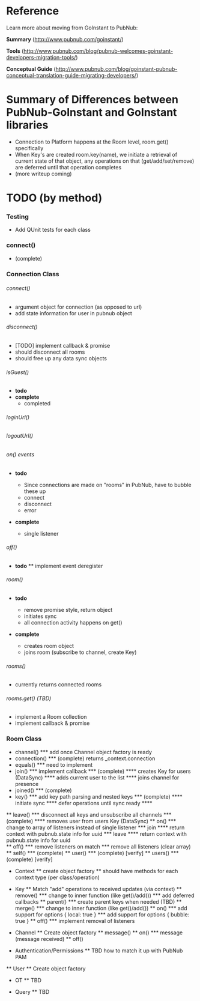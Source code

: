 # Reference 

Learn more about moving from GoInstant to PubNub: 

**Summary**
(http://www.pubnub.com/goinstant/)

**Tools**
(http://www.pubnub.com/blog/pubnub-welcomes-goinstant-developers-migration-tools/)

**Conceptual Guide**
(http://www.pubnub.com/blog/goinstant-pubnub-conceptual-translation-guide-migrating-developers/)

# Summary of Differences between PubNub-GoInstant and GoInstant libraries

* Connection to Platform happens at the Room level, room.get() specifically
* When Key's are created room.key(name), we initiate a retrieval of current state of that object, any operations on that (get/add/set/remove) are deferred until that operation completes
* (more writeup coming)

# TODO (by method)

### Testing

* Add QUnit tests for each class

### connect()

* (complete)
    
### Connection Class

###### connect()

* argument object for connection (as opposed to url)
* add state information for user in pubnub object

###### disconnect() 

* [TODO] implement callback & promise
* should disconnect all rooms
* should free up any data sync objects

###### isGuest()

* **todo**
* **complete**
    * completed

###### loginUrl()

###### logoutUrl()

###### on() events

* **todo**
    * Since connections are made on "rooms" in PubNub, have to bubble these up
    * connect
    * disconnect
    * error
    
    
* **complete**        
    * single listener

###### off() 

* **todo**
** implement event deregister

###### room()

* **todo**
    * remove promise style, return object
    * initiates sync
    * all connection activity happens on get()

* **complete**
    * creates room object
    * joins room (subscribe to channel, create Key)

###### rooms()

* currently returns connected rooms        

###### rooms.get() (TBD)

* implement a Room collection 
* implement callback & promise        
    
### Room Class
* channel()
    *** add once Channel object factory is ready
* connection()
    *** (complete) returns _context.connection
* equals()
    *** need to implement
* join()
    *** implement callback
    *** (complete)
        **** creates Key for users (DataSync)
        **** adds current user to the list
        **** joins channel for presence
* joined()
    *** (complete)
* key()
    *** add key path parsing and nested keys
    *** (complete)
        **** initiate sync
        **** defer operations until sync ready
        **** 
    
** leave()
    *** disconnect all keys and unsubscribe all channels
    *** (complete)
        **** removes user from users Key (DataSync)
** on() 
    *** change to array of listeners instead of single listener
    *** join
        **** return context with pubnub.state info for uuid
    *** leave
        **** return context with pubnub.state info for uuid    
** off()
    *** remove listeners on match
    *** remove all listeners (clear array)
** self()
    *** (complete)
** user()
    *** (complete) [verify]
** users()
    *** (complete) [verify]
        
* Context
    ** create object factory
        ** should have methods for each context type (per class/operation)
    
* Key
    ** Match "add" operations to received updates (via context)
    ** remove()
        *** change to inner function (like get()/add())
        *** add deferred callbacks
    ** parent()
        *** create parent keys when needed (TBD)
    ** merge()
        *** change to inner function (like get()/add())
    ** on()
        *** add support for options { local: true }
        *** add support for options { bubble: true }
    ** off()
        *** implement removal of listeners
    
* Channel
    ** Create object factory
    ** message()
    ** on()
        *** message (message received)
    ** off()    

* Authentication/Permissions
    ** TBD how to match it up with PubNub PAM 

** User
    ** Create object factory
    
* OT
    ** TBD
    
* Query
    ** TBD
